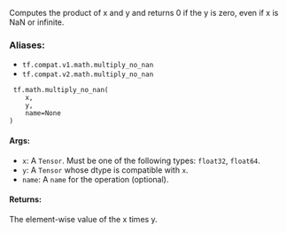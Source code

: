 Computes the product of x and y and returns 0 if the y is zero, even if x is NaN or infinite.
### Aliases:
- `tf.compat.v1.math.multiply_no_nan`
- `tf.compat.v2.math.multiply_no_nan`

```
 tf.math.multiply_no_nan(
    x,
    y,
    name=None
)
```
#### Args:
- `x`: A `Tensor`. Must be one of the following types: `float32`, `float64`.
- `y`: A `Tensor` whose dt`y`pe is compatible with `x`.
- `name`: A `name` for the operation (optional).
#### Returns:
The element-wise value of the x times y.
